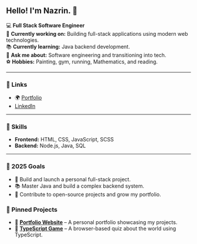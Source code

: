 ## Hello! I'm Nazrin. 👋




💻 **Full Stack Software Engineer**  
🚀 **Currently working on:** Building full-stack applications using modern web technologies.  
📚 **Currently learning:** Java backend development.  
💬 **Ask me about:** Software engineering and transitioning into tech.  
⚽ **Hobbies:** Painting, gym, running, Mathematics, and reading.

  
---
### 🔗 Links

- 🌍 [Portfolio](https://nali3171.github.io/web-project/)   
- [LinkedIn](https://www.linkedin.com/in/nazrin-ali-546b261b1/)  

---
### 🚀 Skills

- **Frontend:** HTML, CSS, JavaScript, SCSS
- **Backend:** Node.js, Java, SQL
---

### 🎯 2025 Goals

- 🚀 Build and launch a personal full-stack project.  
- 📚 Master Java and build a complex backend system.  
- 🌱 Contribute to open-source projects and grow my portfolio.  


### 📌 Pinned Projects

- 🔹 **[Portfolio Website](https://nali3171.github.io/web-project/)** – A personal portfolio showcasing my projects.  
- 🔹 **[TypeScript Game](https://nali3171.github.io/country-quiz-game/)** – A browser-based quiz about the world using TypeScript.


